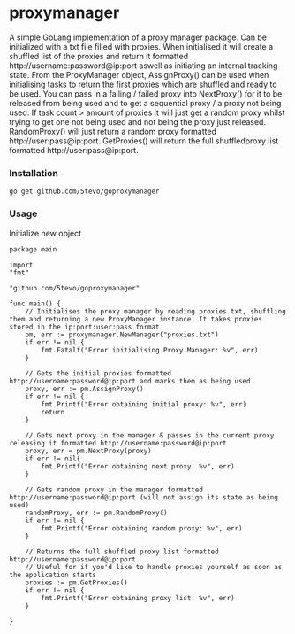 # proxymanager

A simple GoLang implementation of a proxy manager package. Can be initialized with a txt file filled with proxies.
When initialised it will create a shuffled list of the proxies and return it formatted http://username:password@ip:port aswell as
initiating an internal tracking state. From the ProxyManager object, AssignProxy() can be used when initialising tasks to return the 
first proxies which are shuffled and ready to be used. You can pass in a failing / failed proxy into NextProxy() for it to be released 
from being used and to get a sequential proxy / a proxy not being used. If task count > amount of proxies it will just get a random 
proxy whilst trying to get one not being used and not being the proxy just released. RandomProxy() will just return a random proxy 
formatted http://user:pass@ip:port. GetProxies() will return the full shuffledproxy list formatted http://user:pass@ip:port.

### Installation
```
go get github.com/5tevo/goproxymanager
```

### Usage

Initialize new object
```golang
package main 

import 
"fmt"

"github.com/5tevo/goproxymanager"

func main() {
    // Initialises the proxy manager by reading proxies.txt, shuffling them and returning a new ProxyManager instance. It takes proxies stored in the ip:port:user:pass format
    pm, err := proxymanager.NewManager("proxies.txt")
	if err != nil {
		fmt.Fatalf("Error initialising Proxy Manager: %v", err)
	}
    
    // Gets the initial proxies formatted http://username:password@ip:port and marks them as being used
    proxy, err := pm.AssignProxy()
    if err != nil {
        fmt.Printf("Error obtaining initial proxy: %v", err)
        return
    }

    // Gets next proxy in the manager & passes in the current proxy releasing it formatted http://username:password@ip:port
    proxy, err = pm.NextProxy(proxy)
    if err != nil{
        fmt.Printf("Error obtaining next proxy: %v", err)
    }
   
    // Gets random proxy in the manager formatted http://username:password@ip:port (will not assign its state as being used)
    randomProxy, err := pm.RandomProxy()
    if err != nil {
        fmt.Printf("Error obtaining random proxy: %v", err)
    }

    // Returns the full shuffled proxy list formatted http://username:password@ip:port
    // Useful for if you'd like to handle proxies yourself as soon as the application starts
    proxies := pm.GetProxies()
    if err != nil {
        fmt.Printf("Error obtaining proxy list: %v", err)
    }

}
```
